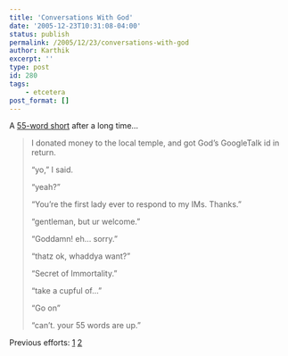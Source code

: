 ```yaml
---
title: 'Conversations With God'
date: '2005-12-23T10:31:08-04:00'
status: publish
permalink: /2005/12/23/conversations-with-god
author: Karthik
excerpt: ''
type: post
id: 280
tags:
    - etcetera
post_format: []
---
```

A [55-word short](http://www.sepiamutiny.com/sepia/archives/002778.html) after a long time…

> I donated money to the local temple, and got God’s GoogleTalk id in return.
> 
> “yo,” I said.
> 
> “yeah?”
> 
> “You’re the first lady ever to respond to my IMs. Thanks.”
> 
> “gentleman, but ur welcome.”
> 
> “Goddamn! eh… sorry.”
> 
> “thatz ok, whaddya want?”
> 
> “Secret of Immortality.”
> 
> “take a cupful of…”
> 
> “Go on”
> 
> “can’t. your 55 words are up.”

Previous efforts: [1](https://stochastica.net/2005/08/31/in-brief/) [2](https://stochastica.net/2005/09/02/humiliation-in-brief/)